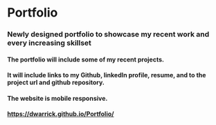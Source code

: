 # Portfolio

### Newly designed portfolio to showcase my recent work and every increasing skillset

#### The portfolio will include some of my recent projects.

#### It will include links to my Github, linkedIn profile, resume, and to the project url and github repository.

#### The website is mobile responsive.

#### https://dwarrick.github.io/Portfolio/

